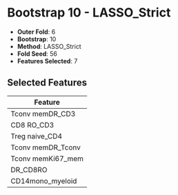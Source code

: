 # Bootstrap 10 - LASSO_Strict

- **Outer Fold**: 6
- **Bootstrap**: 10
- **Method**: LASSO_Strict
- **Fold Seed**: 56
- **Features Selected**: 7

## Selected Features

| Feature |
|---------|
| Tconv memDR_CD3 |
| CD8 RO_CD3 |
| Treg naive_CD4 |
| Tconv memDR_Tconv |
| Tconv memKi67_mem |
| DR_CD8RO |
| CD14mono_myeloid |

